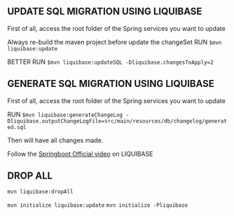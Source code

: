 ## UPDATE SQL MIGRATION USING LIQUIBASE
First of all, access the root folder of the Spring services you want to update

Always re-build the maven project before update the changeSet
RUN ``$mvn liquibase:update``

BETTER RUN ``$mvn liquibase:updateSQL -Dliquibase.changesToApply=2``

## GENERATE SQL MIGRATION USING LIQUIBASE
First of all, access the root folder of the Spring services you want to update

RUN ``$mvn liquibase:generateChangeLog -Dliquibase.outputChangeLogFile=src/main/resources/db/changelog/generated.sql``

Then will have all changes made.

Follow the [Springboot Official video](https://www.youtube.com/watch?v=YhicwD489xQ) on LIQUIBASE

## DROP ALL
``mvn liquibase:dropAll``



``mvn initialize liquibase:update``
``mvn initialize -Pliquibase``